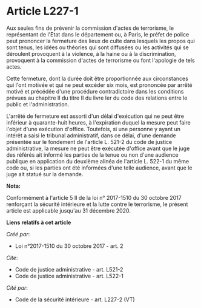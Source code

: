 # Article L227-1

Aux seules fins de prévenir la commission d'actes de terrorisme, le représentant de l'Etat dans le département ou, à Paris,
le préfet de police peut prononcer la fermeture des lieux de culte dans lesquels les propos qui sont tenus, les idées ou
théories qui sont diffusées ou les activités qui se déroulent provoquent à la violence, à la haine ou à la discrimination,
provoquent à la commission d'actes de terrorisme ou font l'apologie de tels actes. 

Cette fermeture, dont la durée doit être proportionnée aux circonstances qui l'ont motivée et qui ne peut excéder six mois,
est prononcée par arrêté motivé et précédée d'une procédure contradictoire dans les conditions prévues au chapitre II du
titre II du livre Ier du code des relations entre le public et l'administration. 

L'arrêté de fermeture est assorti d'un délai d'exécution qui ne peut être inférieur à quarante-huit heures, à l'expiration
duquel la mesure peut faire l'objet d'une exécution d'office. Toutefois, si une personne y ayant un intérêt a saisi le
tribunal administratif, dans ce délai, d'une demande présentée sur le fondement de l'article L. 521-2 du code de justice
administrative, la mesure ne peut être exécutée d'office avant que le juge des référés ait informé les parties de la tenue ou
non d'une audience publique en application du deuxième alinéa de l'article L. 522-1 du même code ou, si les parties ont été
informées d'une telle audience, avant que le juge ait statué sur la demande.

**Nota:**

Conformément à l'article 5 II de la loi n° 2017-1510 du 30 octobre 2017 renforçant la sécurité intérieure et la lutte contre
le terrorisme, le présent article est applicable jusqu'au 31 décembre 2020.

**Liens relatifs à cet article**

_Créé par_:

  - Loi n°2017-1510 du 30 octobre 2017 - art. 2

_Cite_:

  - Code de justice administrative - art. L521-2
  - Code de justice administrative - art. L522-1

_Cité par_:

  - Code de la sécurité intérieure - art. L227-2 (VT)
